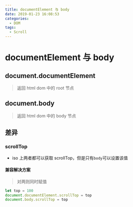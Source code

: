 ```yaml
---
title: documentElement 与 body
date: 2019-01-23 16:08:53
categories: 
  - DOM
tags: 
  - Scroll
---
```

# documentElement 与 body
## document.documentElement
> 返回 html 
> dom 中的 root 节点

## document.body
> 返回 html
> dom 中的 body 节点

## 差异
### scrollTop
- iso 上两者都可以获取 scrollTop，但是只有`body`可以设置该值
#### 兼容解决方案
> 对两则同时赋值
```js
let top = 100
document.documentElement.scrollTop = top
document.body.scrollTop = top
```

